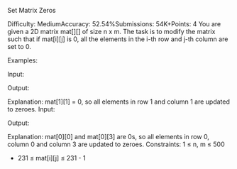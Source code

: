 Set Matrix Zeros

Difficulty: MediumAccuracy: 52.54%Submissions: 54K+Points: 4
You are given a 2D matrix mat[][] of size n x m. The task is to modify the matrix such that if mat[i][j] is 0, all the elements in the i-th row and j-th column are set to 0.

Examples:

Input: 
    
Output: 
    
Explanation: mat[1][1] = 0, so all elements in row 1 and column 1 are updated to zeroes.
Input: 
    
Output: 
    
Explanation: mat[0][0] and mat[0][3] are 0s, so all elements in row 0, column 0 and column 3 are updated to zeroes.
Constraints:
1 ≤ n, m ≤ 500
- 231 ≤ mat[i][j] ≤ 231 - 1

